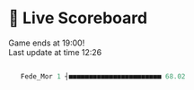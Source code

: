# 🚩 Live Scoreboard
Game ends at 19:00!   
Last update at time 12:26
```R

   Fede_Mor 1 ┤■■■■■■■■■■■■■■■■■■■■■■■ 68.02   

```
